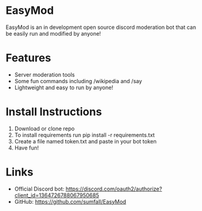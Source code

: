# EasyMod
EasyMod is an in development open source discord moderation bot that can be easily run and modified by anyone!

# Features
- Server moderation tools
- Some fun commands including /wikipedia and /say
- Lightweight and easy to run by anyone!

# Install Instructions
1. Download or clone repo
2. To install requirements run pip install -r requirements.txt
3. Create a file named token.txt and paste in your bot token
4. Have fun!

# Links
- Official Discord bot: https://discord.com/oauth2/authorize?client_id=1364726788067950685
- GitHub: https://github.com/sumfall/EasyMod